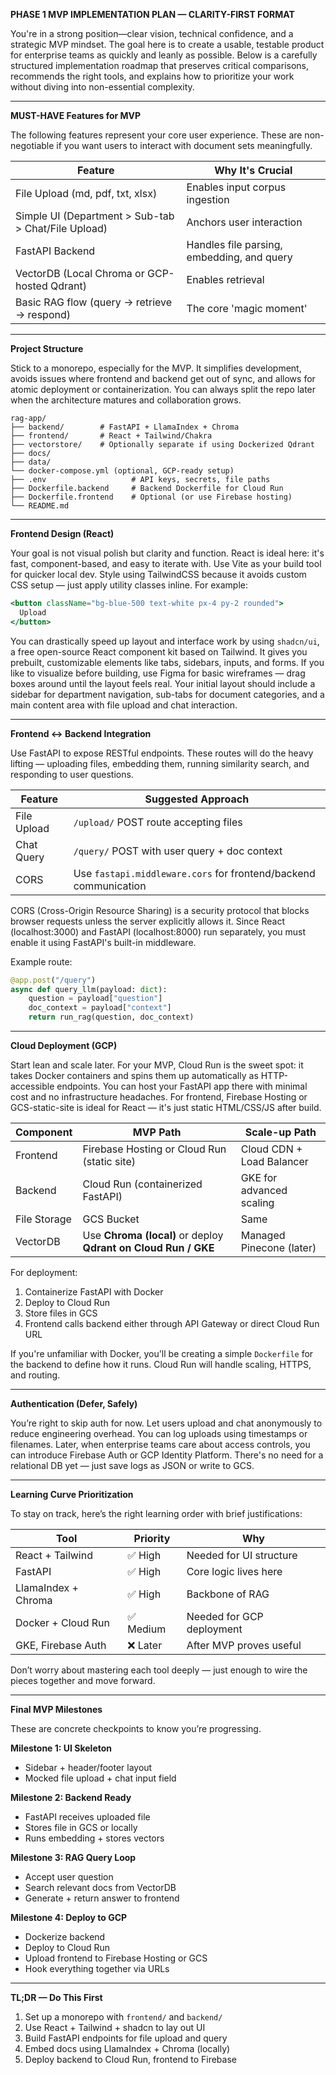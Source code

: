 **PHASE 1 MVP IMPLEMENTATION PLAN — CLARITY-FIRST FORMAT**

You're in a strong position—clear vision, technical confidence, and a strategic MVP mindset. The goal here is to create a usable, testable product for enterprise teams as quickly and leanly as possible. Below is a carefully structured implementation roadmap that preserves critical comparisons, recommends the right tools, and explains how to prioritize your work without diving into non-essential complexity.

---

**MUST-HAVE Features for MVP**

The following features represent your core user experience. These are non-negotiable if you want users to interact with document sets meaningfully.

| Feature                                             | Why It's Crucial                           |
| --------------------------------------------------- | ------------------------------------------ |
| File Upload (md, pdf, txt, xlsx)                    | Enables input corpus ingestion             |
| Simple UI (Department > Sub-tab > Chat/File Upload) | Anchors user interaction                   |
| FastAPI Backend                                     | Handles file parsing, embedding, and query |
| VectorDB (Local Chroma or GCP-hosted Qdrant)        | Enables retrieval                          |
| Basic RAG flow (query → retrieve → respond)         | The core 'magic moment'                    |

---

**Project Structure**

Stick to a monorepo, especially for the MVP. It simplifies development, avoids issues where frontend and backend get out of sync, and allows for atomic deployment or containerization. You can always split the repo later when the architecture matures and collaboration grows.

```
rag-app/
├── backend/        # FastAPI + LlamaIndex + Chroma
├── frontend/       # React + Tailwind/Chakra
├── vectorstore/    # Optionally separate if using Dockerized Qdrant
├── docs/      
├── data/    
└── docker-compose.yml (optional, GCP-ready setup)
├── .env                   # API keys, secrets, file paths 
├── Dockerfile.backend     # Backend Dockerfile for Cloud Run
├── Dockerfile.frontend    # Optional (or use Firebase hosting)
└── README.md   
```

---

**Frontend Design (React)**

Your goal is not visual polish but clarity and function. React is ideal here: it's fast, component-based, and easy to iterate with. Use Vite as your build tool for quicker local dev. Style using TailwindCSS because it avoids custom CSS setup — just apply utility classes inline. For example:

```jsx
<button className="bg-blue-500 text-white px-4 py-2 rounded">
  Upload
</button>
```

You can drastically speed up layout and interface work by using `shadcn/ui`, a free open-source React component kit based on Tailwind. It gives you prebuilt, customizable elements like tabs, sidebars, inputs, and forms. If you like to visualize before building, use Figma for basic wireframes — drag boxes around until the layout feels real. Your initial layout should include a sidebar for department navigation, sub-tabs for document categories, and a main content area with file upload and chat interaction.

---

**Frontend <-> Backend Integration**

Use FastAPI to expose RESTful endpoints. These routes will do the heavy lifting — uploading files, embedding them, running similarity search, and responding to user questions.

| Feature     | Suggested Approach                                               |
| ----------- | ---------------------------------------------------------------- |
| File Upload | `/upload/` POST route accepting files                            |
| Chat Query  | `/query/` POST with user query + doc context                     |
| CORS        | Use `fastapi.middleware.cors` for frontend/backend communication |

CORS (Cross-Origin Resource Sharing) is a security protocol that blocks browser requests unless the server explicitly allows it. Since React (localhost:3000) and FastAPI (localhost:8000) run separately, you must enable it using FastAPI's built-in middleware.

Example route:

```python
@app.post("/query")
async def query_llm(payload: dict):
    question = payload["question"]
    doc_context = payload["context"]
    return run_rag(question, doc_context)
```

---

**Cloud Deployment (GCP)**

Start lean and scale later. For your MVP, Cloud Run is the sweet spot: it takes Docker containers and spins them up automatically as HTTP-accessible endpoints. You can host your FastAPI app there with minimal cost and no infrastructure headaches. For frontend, Firebase Hosting or GCS-static-site is ideal for React — it's just static HTML/CSS/JS after build.

| Component    | MVP Path                                                       | Scale-up Path             |
| ------------ | -------------------------------------------------------------- | ------------------------- |
| Frontend     | Firebase Hosting or Cloud Run (static site)                    | Cloud CDN + Load Balancer |
| Backend      | Cloud Run (containerized FastAPI)                              | GKE for advanced scaling  |
| File Storage | GCS Bucket                                                     | Same                      |
| VectorDB     | Use **Chroma (local)** or deploy **Qdrant on Cloud Run / GKE** | Managed Pinecone (later)  |

For deployment:

1. Containerize FastAPI with Docker
2. Deploy to Cloud Run
3. Store files in GCS
4. Frontend calls backend either through API Gateway or direct Cloud Run URL

If you're unfamiliar with Docker, you'll be creating a simple `Dockerfile` for the backend to define how it runs. Cloud Run will handle scaling, HTTPS, and routing.

---

**Authentication (Defer, Safely)**

You’re right to skip auth for now. Let users upload and chat anonymously to reduce engineering overhead. You can log uploads using timestamps or filenames. Later, when enterprise teams care about access controls, you can introduce Firebase Auth or GCP Identity Platform. There's no need for a relational DB yet — just save logs as JSON or write to GCS.

---

**Learning Curve Prioritization**

To stay on track, here’s the right learning order with brief justifications:

| Tool                | Priority | Why                       |
| ------------------- | -------- | ------------------------- |
| React + Tailwind    | ✅ High   | Needed for UI structure   |
| FastAPI             | ✅ High   | Core logic lives here     |
| LlamaIndex + Chroma | ✅ High   | Backbone of RAG           |
| Docker + Cloud Run  | ✅ Medium | Needed for GCP deployment |
| GKE, Firebase Auth  | ❌ Later  | After MVP proves useful   |

Don’t worry about mastering each tool deeply — just enough to wire the pieces together and move forward.

---

**Final MVP Milestones**

These are concrete checkpoints to know you’re progressing.

**Milestone 1: UI Skeleton**

* Sidebar + header/footer layout
* Mocked file upload + chat input field

**Milestone 2: Backend Ready**

* FastAPI receives uploaded file
* Stores file in GCS or locally
* Runs embedding + stores vectors

**Milestone 3: RAG Query Loop**

* Accept user question
* Search relevant docs from VectorDB
* Generate + return answer to frontend

**Milestone 4: Deploy to GCP**

* Dockerize backend
* Deploy to Cloud Run
* Upload frontend to Firebase Hosting or GCS
* Hook everything together via URLs

---

**TL;DR — Do This First**

1. Set up a monorepo with `frontend/` and `backend/`
2. Use React + Tailwind + shadcn to lay out UI
3. Build FastAPI endpoints for file upload and query
4. Embed docs using LlamaIndex + Chroma (locally)
5. Deploy backend to Cloud Run, frontend to Firebase
